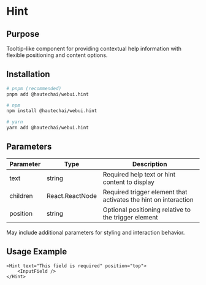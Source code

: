 # Hint

## Purpose

Tooltip-like component for providing contextual help information with flexible positioning and content options.

## Installation

```bash
# pnpm (recommended)
pnpm add @hautechai/webui.hint

# npm
npm install @hautechai/webui.hint

# yarn
yarn add @hautechai/webui.hint
```

## Parameters

| Parameter | Type            | Description                                                     |
| --------- | --------------- | --------------------------------------------------------------- |
| text      | string          | Required help text or hint content to display                   |
| children  | React.ReactNode | Required trigger element that activates the hint on interaction |
| position  | string          | Optional positioning relative to the trigger element            |

May include additional parameters for styling and interaction behavior.

## Usage Example

```tsx
<Hint text="This field is required" position="top">
    <InputField />
</Hint>
```
